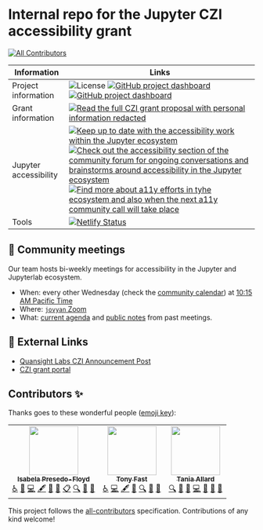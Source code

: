 # Internal repo for the Jupyter CZI accessibility grant
<!-- ALL-CONTRIBUTORS-BADGE:START - Do not remove or modify this section -->
[![All Contributors](https://img.shields.io/badge/all_contributors-3-orange.svg?style=flat-square)](#contributors-)
<!-- ALL-CONTRIBUTORS-BADGE:END -->

| Information | Links |
|-------------|-------|
| Project information  | ![License](https://img.shields.io/badge/License-BSD%203--Clause-gray.svg?colorA=2D2A56&colorB=AA14F0&style=flat.svg) [![GitHub project dashboard](https://img.shields.io/badge/🚀%20GitHub-project%20dashboard-gray.svg?colorA=2D2A56&colorB=55dde0&style=flat.svg)](https://github.com/orgs/Quansight-Labs/projects/5) [![GitHub project dashboard](https://img.shields.io/badge/📖%20Visit-our%20website-gray.svg?colorA=2D2A56&colorB=55dde0&style=flat.svg)](https://github.com/orgs/Quansight-Labs/projects/5)|
| Grant information | [![Read the full CZI grant proposal with personal information redacted](https://img.shields.io/badge/📖%20Read-the%20grant%20proposal-gray.svg?colorA=2D2A56&colorB=FD6F96&style=flat.svg)](https://github.com/jupyter/accessibility/blob/master/grant-applications/Inclusive_and_Accessible_Scientific_Computing_in_Jupyter_Ecosystem_SUBMITTED_PROPOSAL.pdf) |
| Jupyter accessibility | [![Keep up to date with the accessibility work within the Jupyter ecosystem](https://img.shields.io/badge/🏷%20Jupyter-accessibility%20roadmap-gray.svg?colorA=2D2A56&colorB=113CFC&style=flat.svg)](https://github.com/jupyter/accessibility/blob/master/grant-applications/Inclusive_and_Accessible_Scientific_Computing_in_Jupyter_Ecosystem_SUBMITTED_PROPOSAL.pdf) [![Check out the accessibility section of the community forum for ongoing conversations and brainstorms around accessibility in the Jupyter ecosystem](https://img.shields.io/badge/💬%20Accessibility-discussions%20in%20the%20broader%20community-gray.svg?colorA=2D2A56&colorB=113CFC&style=flat.svg)](https://discourse.jupyter.org/c/special-topics/accessibility/29)  [![Find more about a11y efforts in tyhe ecosystem and also when the next a11y community call will take place](https://img.shields.io/badge/💻%20Jupyter-accessibility%20repo-gray.svg?colorA=2D2A56&colorB=113CFC&style=flat.svg)](https://github.com/jupyter/accessibility) |
Tools | [![Netlify Status](https://api.netlify.com/api/v1/badges/91022dac-6796-4653-a39e-250e4824f5e2/deploy-status)](https://app.netlify.com/sites/jupyter-a11y/deploys)|

## :raised_hands: Community meetings

Our team hosts bi-weekly meetings for accessibility in the Jupyter and Jupyterlab ecosystem.

- When: every other Wednesday (check the [community calendar](https://jupyter.readthedocs.io/en/latest/community/content-community.html#jupyter-community-meetings)) at [10:15 AM Pacific Time](https://dateful.com/convert/san-francisco-california?t=1015am)
- Where: [`jovyan` Zoom](https://zoom.us/my/jovyan?pwd=c0JZTHlNdS9Sek9vdzR3aTJ4SzFTQT09)
- What: [current agenda](https://hackmd.io/WnaWXboXSiGoqWvev_fAvA) and [public notes](https://github.com/jupyterlab/team-compass/issues/98) from past meetings.

## :link: External Links

* [Quansight Labs CZI Announcement Post][labs-blog-ann]
* [CZI grant portal][czi]

<!-- Links and the such -->
[czi]: https://chanzuckerberg.com/eoss/proposals/inclusive-and-accessible-scientific-computing-in-the-jupyter-ecosystem/ "CZI proposal portal"

[labs-blog-ann]: https://labs.quansight.org/blog/2021/08/czi-eoss4-grants-at-quansight-labs/ "Quansight Labs announcement about recieving funding for multiple projects"

[proposal]: https://github.com/jupyter/accessibility/blob/master/grant-applications/Inclusive_and_Accessible_Scientific_Computing_in_Jupyter_Ecosystem_SUBMITTED_PROPOSAL.pdf "Read the full CZI grant psoposal with personal information redacted"

[discourse]: https://discourse.jupyter.org/c/special-topics/accessibility/29 "Check out the accessibility section of the community forum for ongoing conversations and brainstorms around accessibility in the Jupyter ecosystem"

[roadmap]: https://github.com/orgs/jupyterlab/projects/1 "Keep up to date with the accessibility work within the Jupyter ecosystem"

[ja11y]: https://github.com/jupyter/accessibility "Find more about a11y efforts in tyhe ecosystem and also when the next a11y community call will take place"

## Contributors ✨

Thanks goes to these wonderful people ([emoji key](https://allcontributors.org/docs/en/emoji-key)):

<!-- ALL-CONTRIBUTORS-LIST:START - Do not remove or modify this section -->
<!-- prettier-ignore-start -->
<!-- markdownlint-disable -->
<table>
  <tr>
    <td align="center"><a href="http://irpf.design"><img src="https://avatars.githubusercontent.com/u/50221806?v=4?s=100" width="100px;" alt=""/><br /><sub><b>Isabela Presedo-Floyd</b></sub></a><br /><a href="#a11y-isabela-pf" title="Accessibility">️️️️♿️</a> <a href="#blog-isabela-pf" title="Blogposts">📝</a> <a href="https://github.com/Quansight-Labs/jupyter-a11y-mgmt/commits?author=isabela-pf" title="Code">💻</a> <a href="#content-isabela-pf" title="Content">🖋</a> <a href="https://github.com/Quansight-Labs/jupyter-a11y-mgmt/commits?author=isabela-pf" title="Documentation">📖</a> <a href="#design-isabela-pf" title="Design">🎨</a> <a href="#eventOrganizing-isabela-pf" title="Event Organizing">📋</a> <a href="#fundingFinding-isabela-pf" title="Funding Finding">🔍</a> <a href="#ideas-isabela-pf" title="Ideas, Planning, & Feedback">🤔</a> <a href="https://github.com/Quansight-Labs/jupyter-a11y-mgmt/pulls?q=is%3Apr+reviewed-by%3Aisabela-pf" title="Reviewed Pull Requests">👀</a></td>
    <td align="center"><a href="http://deathbeds.github.io"><img src="https://avatars.githubusercontent.com/u/4236275?v=4?s=100" width="100px;" alt=""/><br /><sub><b>Tony Fast</b></sub></a><br /><a href="#a11y-tonyfast" title="Accessibility">️️️️♿️</a> <a href="https://github.com/Quansight-Labs/jupyter-a11y-mgmt/commits?author=tonyfast" title="Code">💻</a> <a href="#content-tonyfast" title="Content">🖋</a> <a href="#design-tonyfast" title="Design">🎨</a> <a href="#fundingFinding-tonyfast" title="Funding Finding">🔍</a> <a href="#ideas-tonyfast" title="Ideas, Planning, & Feedback">🤔</a> <a href="https://github.com/Quansight-Labs/jupyter-a11y-mgmt/pulls?q=is%3Apr+reviewed-by%3Atonyfast" title="Reviewed Pull Requests">👀</a></td>
    <td align="center"><a href="https://trallard.dev"><img src="https://avatars.githubusercontent.com/u/23552331?v=4?s=100" width="100px;" alt=""/><br /><sub><b>Tania Allard</b></sub></a><br /><a href="#fundingFinding-trallard" title="Funding Finding">🔍</a> <a href="#ideas-trallard" title="Ideas, Planning, & Feedback">🤔</a> <a href="#maintenance-trallard" title="Maintenance">🚧</a> <a href="https://github.com/Quansight-Labs/jupyter-a11y-mgmt/commits?author=trallard" title="Code">💻</a> <a href="https://github.com/Quansight-Labs/jupyter-a11y-mgmt/commits?author=trallard" title="Documentation">📖</a> <a href="#projectManagement-trallard" title="Project Management">📆</a> <a href="https://github.com/Quansight-Labs/jupyter-a11y-mgmt/pulls?q=is%3Apr+reviewed-by%3Atrallard" title="Reviewed Pull Requests">👀</a></td>
  </tr>
</table>

<!-- markdownlint-restore -->
<!-- prettier-ignore-end -->

<!-- ALL-CONTRIBUTORS-LIST:END -->

This project follows the [all-contributors](https://github.com/all-contributors/all-contributors) specification. Contributions of any kind welcome!